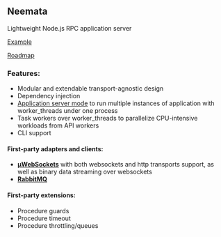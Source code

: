 ## Neemata

Lightweight Node.js RPC application server

[Example](https://github.com/denis-ilchishin/neemata-starter)

[Roadmap](https://github.com/denis-ilchishin/neemata/discussions/48)

### Features:

- Modular and extendable transport-agnostic design
- Dependency injection
- [Application server mode](https://github.com/denis-ilchishin/neemata/pull/41) to run multiple instances of application with worker_threads under one process
- Task workers over worker_threads to parallelize CPU-intensive workloads from API workers
- CLI support

#### First-party adapters and clients:

- **[μWebSockets](https://github.com/uNetworking/uWebSockets.js)** with both websockets and http transports support, as well as binary data streaming over websockets
- **[RabbitMQ](https://www.rabbitmq.com/)**


#### First-party extensions:
- Procedure guards
- Procedure timeout
- Procedure throttling/queues
